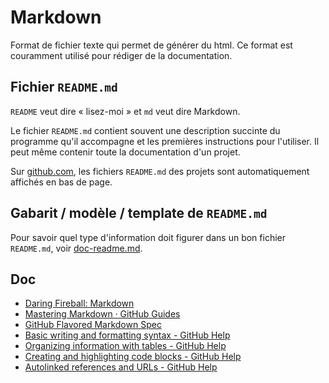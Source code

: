 # Markdown

Format de fichier texte qui permet de générer du html. Ce format est couramment utilisé pour rédiger de la documentation.

## Fichier `README.md`

`README` veut dire « lisez-moi » et `md` veut dire Markdown.

Le fichier `README.md` contient souvent une description succinte du programme qu'il accompagne et les premières instructions pour l'utiliser.
Il peut même contenir toute la documentation d'un projet.

Sur [github.com](https://github.com), les fichiers `README.md` des projets sont automatiquement affichés en bas de page.

## Gabarit / modèle / template de `README.md`

Pour savoir quel type d'information doit figurer dans un bon fichier `README.md`, voir [doc-readme.md](doc-readme.md).

## Doc

- [Daring Fireball: Markdown](https://daringfireball.net/projects/markdown/)
- [Mastering Markdown · GitHub Guides](https://guides.github.com/features/mastering-markdown/)
- [GitHub Flavored Markdown Spec](https://github.github.com/gfm/)
- [Basic writing and formatting syntax - GitHub Help](https://help.github.com/en/github/writing-on-github/basic-writing-and-formatting-syntax)
- [Organizing information with tables - GitHub Help](https://help.github.com/en/github/writing-on-github/organizing-information-with-tables)
- [Creating and highlighting code blocks - GitHub Help](https://help.github.com/en/github/writing-on-github/creating-and-highlighting-code-blocks)
- [Autolinked references and URLs - GitHub Help](https://help.github.com/en/github/writing-on-github/autolinked-references-and-urls)

